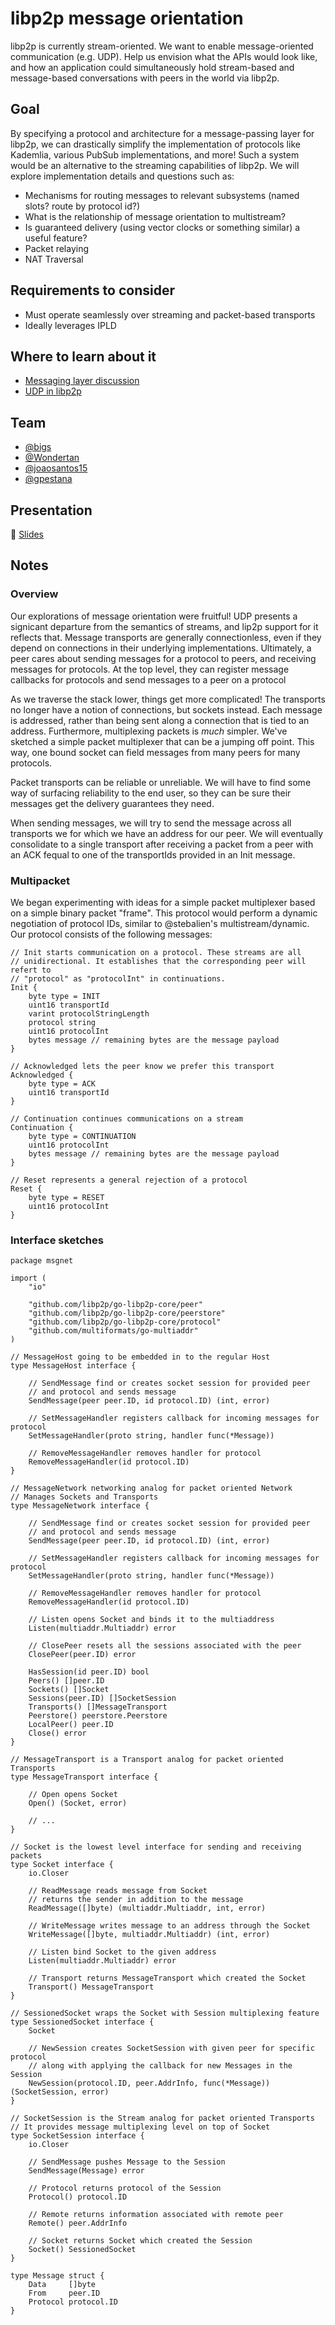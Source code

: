 # libp2p message orientation

libp2p is currently stream-oriented. We want to enable message-oriented communication (e.g. UDP). Help us envision what the APIs would look like, and how an application could simultaneously hold stream-based and message-based conversations with peers in the world via libp2p.

## Goal

By specifying a protocol and architecture for a message-passing layer for libp2p, we can drastically simplify the implementation of protocols like Kademlia, various PubSub implementations, and more! Such a system would be an alternative to the streaming capabilities of libp2p. We will explore implementation details and questions such as:

- Mechanisms for routing messages to relevant subsystems (named slots? route by protocol id?)
- What is the relationship of message orientation to multistream?
- Is guaranteed delivery (using vector clocks or something similar) a useful feature?
- Packet relaying
- NAT Traversal

## Requirements to consider

- Must operate seamlessly over streaming and packet-based transports
- Ideally leverages IPLD

## Where to learn about it

- [Messaging layer discussion](https://github.com/libp2p/specs/issues/71)
- [UDP in libp2p](https://github.com/libp2p/go-udp-transport/issues/3)


## Team

* [@bigs](https://github.com/bigs)
* [@Wondertan](https://github.com/Wondertan)
* [@joaosantos15](https://github.com/joaosantos15)
* [@gpestana](https://github.com/gpestana)

## Presentation

🎤 [Slides](https://docs.google.com/presentation/d/105KwT6ZmcneywGnvUyww5y-u_GHSY0FFQ0yIXZQf7Y0/edit#slide=id.g5c6a5171f6_0_331)

## Notes

### Overview

Our explorations of message orientation were fruitful! UDP presents a signicant
departure from the semantics of streams, and lip2p support for it reflects that.
Message transports are generally connectionless, even if they depend on
connections in their underlying implementations. Ultimately, a peer cares about
sending messages for a protocol to peers, and receiving messages for protocols.
At the top level, they can register message callbacks for protocols and send
messages to a peer on a protocol

As we traverse the stack lower, things get more complicated! The transports no
longer have a notion of connections, but sockets instead. Each message is
addressed, rather than being sent along a connection that is tied to an address.
Furthermore, multiplexing packets is *much* simpler. We've sketched a simple
packet multiplexer that can be a jumping off point. This way, one bound socket
can field messages from many peers for many protocols.

Packet transports can be reliable or unreliable. We will have to find some way
of surfacing reliability to the end user, so they can be sure their messages
get the delivery guarantees they need.

When sending messages, we will try to send the message across all transports we
for which we have an address for our peer. We will eventually consolidate to a
single transport after receiving a packet from a peer with an ACK fequal to one
of the transportIds provided in an Init message.

### Multipacket

We began experimenting with ideas for a simple packet multiplexer based on a
simple binary packet "frame". This protocol would perform a dynamic negotiation
of protocol IDs, similar to @stebalien's multistream/dynamic. Our protocol
consists of the following messages:

```
// Init starts communication on a protocol. These streams are all
// unidirectional. It establishes that the corresponding peer will refert to
// "protocol" as "protocolInt" in continuations.
Init {
    byte type = INIT
    uint16 transportId
    varint protocolStringLength
    protocol string
    uint16 protocolInt
    bytes message // remaining bytes are the message payload
}

// Acknowledged lets the peer know we prefer this transport
Acknowledged {
    byte type = ACK
    uint16 transportId
}

// Continuation continues communications on a stream
Continuation {
    byte type = CONTINUATION
    uint16 protocolInt
    bytes message // remaining bytes are the message payload
}

// Reset represents a general rejection of a protocol
Reset {
    byte type = RESET
    uint16 protocolInt
}
```

### Interface sketches

```golang
package msgnet

import (
	"io"

	"github.com/libp2p/go-libp2p-core/peer"
	"github.com/libp2p/go-libp2p-core/peerstore"
	"github.com/libp2p/go-libp2p-core/protocol"
	"github.com/multiformats/go-multiaddr"
)

// MessageHost going to be embedded in to the regular Host
type MessageHost interface {

	// SendMessage find or creates socket session for provided peer
	// and protocol and sends message
	SendMessage(peer peer.ID, id protocol.ID) (int, error)

	// SetMessageHandler registers callback for incoming messages for protocol
	SetMessageHandler(proto string, handler func(*Message))

	// RemoveMessageHandler removes handler for protocol
	RemoveMessageHandler(id protocol.ID)
}

// MessageNetwork networking analog for packet oriented Network
// Manages Sockets and Transports
type MessageNetwork interface {

	// SendMessage find or creates socket session for provided peer
	// and protocol and sends message
	SendMessage(peer peer.ID, id protocol.ID) (int, error)

	// SetMessageHandler registers callback for incoming messages for protocol
	SetMessageHandler(proto string, handler func(*Message))

	// RemoveMessageHandler removes handler for protocol
	RemoveMessageHandler(id protocol.ID)

	// Listen opens Socket and binds it to the multiaddress
	Listen(multiaddr.Multiaddr) error

	// ClosePeer resets all the sessions associated with the peer
	ClosePeer(peer.ID) error

	HasSession(id peer.ID) bool
	Peers() []peer.ID
	Sockets() []Socket
	Sessions(peer.ID) []SocketSession
	Transports() []MessageTransport
	Peerstore() peerstore.Peerstore
	LocalPeer() peer.ID
	Close() error
}

// MessageTransport is a Transport analog for packet oriented Transports
type MessageTransport interface {

	// Open opens Socket
	Open() (Socket, error)

	// ...
}

// Socket is the lowest level interface for sending and receiving packets
type Socket interface {
	io.Closer

	// ReadMessage reads message from Socket
	// returns the sender in addition to the message
	ReadMessage([]byte) (multiaddr.Multiaddr, int, error)

	// WriteMessage writes message to an address through the Socket
	WriteMessage([]byte, multiaddr.Multiaddr) (int, error)

	// Listen bind Socket to the given address
	Listen(multiaddr.Multiaddr) error

	// Transport returns MessageTransport which created the Socket
	Transport() MessageTransport
}

// SessionedSocket wraps the Socket with Session multiplexing feature
type SessionedSocket interface {
	Socket

	// NewSession creates SocketSession with given peer for specific protocol
	// along with applying the callback for new Messages in the Session
	NewSession(protocol.ID, peer.AddrInfo, func(*Message)) (SocketSession, error)
}

// SocketSession is the Stream analog for packet oriented Transports
// It provides message multiplexing level on top of Socket
type SocketSession interface {
	io.Closer

	// SendMessage pushes Message to the Session
	SendMessage(Message) error

	// Protocol returns protocol of the Session
	Protocol() protocol.ID

	// Remote returns information associated with remote peer
	Remote() peer.AddrInfo

	// Socket returns Socket which created the Session
	Socket() SessionedSocket
}

type Message struct {
	Data     []byte
	From     peer.ID
	Protocol protocol.ID
}
```
